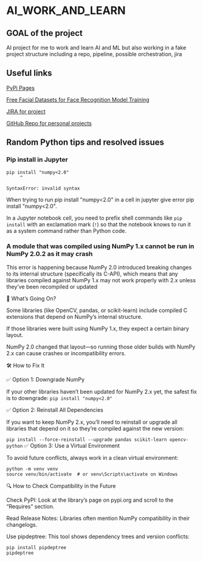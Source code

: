 # AI_WORK_AND_LEARN
## GOAL of the project
AI project for me to work and learn AI and ML but also working in a fake project structure including a repo, pipeline, possible orchestration, jira

## Useful links
[PyPi Pages](https://pypi.org/)

[Free Facial Datasets for Face Recognition Model Training](https://www.shaip.com/blog/15-free-image-datasets-to-train-facial-recognition-models/)

[JIRA for project](https://owennelnl.atlassian.net/jira/software/projects/SCRUM/boards/1/backlog?selectedIssue=SCRUM-2)

[GitHub Repo for personal projects](https://github.com/v30/AI_WORK_AND_LEARN/tree/main)

## Random Python tips and resolved issues
### Pip install in Jupyter
```
pip install "numpy<2.0"
     ^ 

SyntaxError: invalid syntax
```

When trying to run pip install "numpy<2.0" in a cell in jupyter give error pip install "numpy<2.0".

In a Jupyter notebook cell, you need to prefix shell commands like `pip install` with an exclamation mark (`!`) so that the notebook knows to run it as a system command rather than Python code.

### A module that was compiled using NumPy 1.x cannot be run in NumPy 2.0.2 as it may crash

This error is happening because NumPy 2.0 introduced breaking changes to its internal structure (specifically its C-API), which means that any libraries compiled against NumPy 1.x may not work properly with 2.x unless they’ve been recompiled or updated

🧠 What’s Going On?

Some libraries (like OpenCV, pandas, or scikit-learn) include compiled C extensions that depend on NumPy’s internal structure.

If those libraries were built using NumPy 1.x, they expect a certain binary layout.

NumPy 2.0 changed that layout—so running those older builds with NumPy 2.x can cause crashes or incompatibility errors.

🛠️ How to Fix It

✅ Option 1: Downgrade NumPy

If your other libraries haven’t been updated for NumPy 2.x yet, the safest fix is to downgrade:
`pip install "numpy<2.0"`

✅ Option 2: Reinstall All Dependencies

If you want to keep NumPy 2.x, you’ll need to reinstall or upgrade all libraries that depend on it so they’re compiled against the new version:

`pip install --force-reinstall --upgrade pandas scikit-learn opencv-python`
✅ Option 3: Use a Virtual Environment

To avoid future conflicts, always work in a clean virtual environment:
```
python -m venv venv
source venv/bin/activate  # or venv\Scripts\activate on Windows
```
🔍 How to Check Compatibility in the Future

Check PyPI: Look at the library’s page on pypi.org and scroll to the “Requires” section.

Read Release Notes: Libraries often mention NumPy compatibility in their changelogs.

Use pipdeptree: This tool shows dependency trees and version conflicts:

```
pip install pipdeptree
pipdeptree
```